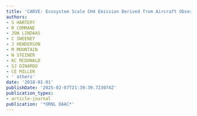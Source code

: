 ```yaml
---
title: 'CARVE: Ecosystem Scale CH4 Emission Derived from Aircraft Observations 2012-2014'
authors:
- S HARTERY
- R COMMANE
- JOW LINDAAS
- C SWEENEY
- J HENDERSON
- M MOUNTAIN
- N STEINER
- KC MCDONALD
- SJ DINARDO
- CE MILLER
- ' others'
date: '2018-01-01'
publishDate: '2025-02-07T21:39:39.723074Z'
publication_types:
- article-journal
publication: '*ORNL DAAC*'
---
```

